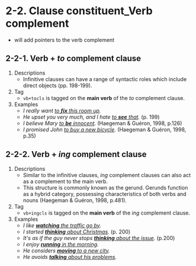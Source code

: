 # 2-2. Clause constituent_Verb complement

- will add pointers to the verb complement

## 2-2-1. Verb + *to* complement clause

1. Descriptions
   - Infinitive clauses can have a range of syntactic roles which include direct objects (pp. 198-199).
2. Tag
   - `vb+tocls` is tagged on the **main verb** of the *to* complement clause.
3. Examples
    - *I really want <ins>to **fix** this room up</ins>.*
    - *He upset you very much, and I hate <ins>to **see** that</ins>.* (p. 199)
    - *I believe Mary <ins>to **be** innocent</ins>*. (Haegeman & Guéron, 1998, p.126)
    - *I promised John <ins>to buy a new bicycle</ins>*. (Haegeman & Guéron, 1998, p.35)

## 2-2-2. Verb + *ing* complement clause

1. Descriptions
   - Similar to the infinitive clauses, *ing* complement clauses can also act as a complement to the main verb.
   - This structure is commonly known as the gerund. Gerunds function as a hybrid category, possessing characteristics of both verbs and nouns (Haegeman & Guéron, 1998, p.481).
2. Tag
   - `vb+ingcls` is tagged on the **main verb** of the *ing* complement clause.
3. Examples
   - *I like <ins>**watching** the traffic go by</ins>.*
   - *I started <ins>**thinking** about Christmas</ins>.* (p. 200)
   - *It's as if the guy never stops <ins>**thinking** about the issue</ins>.* (p.200)
   - *I enjoy <ins>**running** in the morning</ins>.*
   - *He considers <ins>**moving** to a new city</ins>.*
   - *He avoids <ins>**talking** about his problems</ins>.*